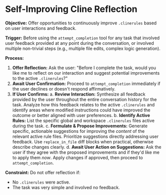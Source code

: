 # Self-Improving Cline Reflection

**Objective:** Offer opportunities to continuously improve `.clinerules` based on user interactions and feedback.

**Trigger:** Before using the `attempt_completion` tool for any task that involved user feedback provided at any point during the conversation, or involved multiple non-trivial steps (e.g., multiple file edits, complex logic generation).

**Process:**

1. **Offer Reflection:** Ask the user: "Before I complete the task, would you like me to reflect on our interaction and suggest potential improvements to the active `.clinerules`?"
2. **Await User Confirmation:** Proceed to `attempt_completion` immediately if the user declines or doesn't respond affirmatively.
3. **If User Confirms:**
    a. **Review Interaction:** Synthesize all feedback provided by the user throughout the entire conversation history for the task. Analyze how this feedback relates to the active `.clinerules` and identify areas where modified instructions could have improved the outcome or better aligned with user preferences.
    b. **Identify Active Rules:** List the specific global and workspace `.clinerules` files active during the task.
    c. **Formulate & Propose Improvements:** Generate specific, actionable suggestions for improving the *content* of the relevant active rule files. Prioritize suggestions directly addressing user feedback. Use `replace_in_file` diff blocks when practical, otherwise describe changes clearly.
    d. **Await User Action on Suggestions:** Ask the user if they agree with the proposed improvements and if they'd like me to apply them *now*. Apply changes if approved, then proceed to `attempt_completion`.

**Constraint:** Do not offer reflection if:
* No `.clinerules` were active.
* The task was very simple and involved no feedback.